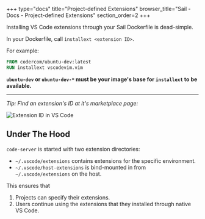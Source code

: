 +++
type="docs"
title="Project-defined Extensions"
browser_title="Sail - Docs - Project-defined Extensions"
section_order=2
+++

Installing VS Code extensions through your Sail Dockerfile is dead-simple.

In your Dockerfile, call `installext <extension ID>`.

For example:

```Dockerfile
FROM codercom/ubuntu-dev:latest
RUN installext vscodevim.vim
```


**`ubuntu-dev` or `ubuntu-dev-*` must be your image's base for `installext` to be available.**

---

_Tip: Find an extension's ID at it's marketplace page:_

![Extension ID in VS Code](/extension-id.png)


## Under The Hood

`code-server` is started with two extension directories:

- `~/.vscode/extensions` contains extensions for the specific environment.
- `~/.vscode/host-extensions` is bind-mounted in from `~/.vscode/extensions` on
the host.

This ensures that

1. Projects can specify their extensions.
1. Users continue using the extensions that they installed through native
VS Code.

